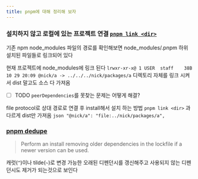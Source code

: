 ```yaml
---
title: pnpm에 대해 정리해 보자
---
```

### 설치하지 않고 로컬에 있는 프로젝트 연결 [`pnpm link <dir>`](https://pnpm.io/ko/cli/link)
기존 npm node_modules 파일의 경로를 확인해보면 node_modules/.pnpm 하위 설치된 파일들로 링크되어 있다

현재 프로젝트에 node_modules에 링크 된다
`lrwxr-xr-x@ 1 USER  staff    38B 10 29 20:09 @nick/a -> ../../../nick/packages/a`
디렉토리 자체를 링크 시켜서 dist 말고도 소스 다 가져옴
-  [ ] TODO `peerDependencies`를 못찾는 문제는 어떻게 해결?

 file protocol로 상대 경로로 연결 후  install해서 설치 하는 방법
`pnpm link <dir>` 과 다르게 dist만 가져옴
	```json
	        "@nick/a": "file:../nick/packages/a",
	```

### [pnpm dedupe](https://pnpm.io/cli/dedupe)

> Perform an install removing older dependencies in the lockfile if a newer version can be used.

캐럿(`^`)이나 tilde(`~`)로 변경 가능한 오래된 디펜던시를 갱신해주고 사용되지 않는 디펜던시도 제거가 되는것으로 보인다

##